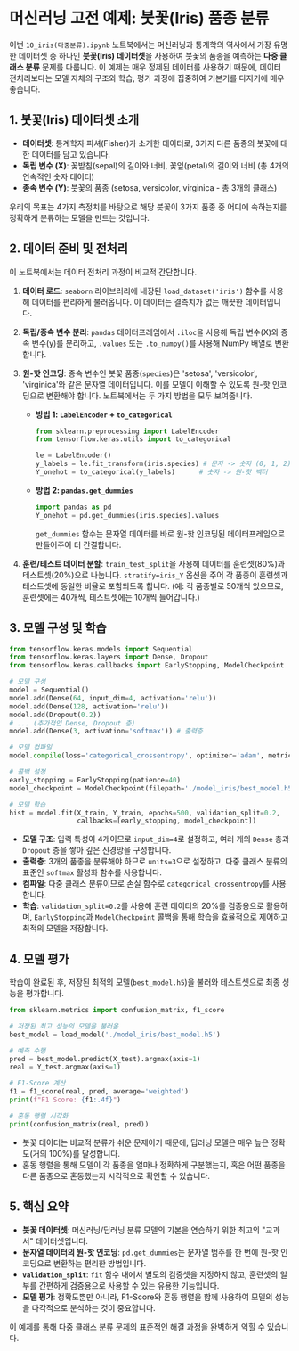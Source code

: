 # 머신러닝 고전 예제: 붓꽃(Iris) 품종 분류

이번 `10_iris(다중분류).ipynb` 노트북에서는 머신러닝과 통계학의 역사에서 가장 유명한 데이터셋 중 하나인 **붓꽃(Iris) 데이터셋**을 사용하여 붓꽃의 품종을 예측하는 **다중 클래스 분류** 문제를 다룹니다. 이 예제는 매우 정제된 데이터를 사용하기 때문에, 데이터 전처리보다는 모델 자체의 구조와 학습, 평가 과정에 집중하여 기본기를 다지기에 매우 좋습니다.

## 1. 붓꽃(Iris) 데이터셋 소개

- **데이터셋**: 통계학자 피셔(Fisher)가 소개한 데이터로, 3가지 다른 품종의 붓꽃에 대한 데이터를 담고 있습니다.
- **독립 변수 (X)**: 꽃받침(sepal)의 길이와 너비, 꽃잎(petal)의 길이와 너비 (총 4개의 연속적인 숫자 데이터)
- **종속 변수 (Y)**: 붓꽃의 품종 (setosa, versicolor, virginica - 총 3개의 클래스)

우리의 목표는 4가지 측정치를 바탕으로 해당 붓꽃이 3가지 품종 중 어디에 속하는지를 정확하게 분류하는 모델을 만드는 것입니다.

## 2. 데이터 준비 및 전처리

이 노트북에서는 데이터 전처리 과정이 비교적 간단합니다.

1.  **데이터 로드**: `seaborn` 라이브러리에 내장된 `load_dataset('iris')` 함수를 사용해 데이터를 편리하게 불러옵니다. 이 데이터는 결측치가 없는 깨끗한 데이터입니다.

2.  **독립/종속 변수 분리**: `pandas` 데이터프레임에서 `.iloc`을 사용해 독립 변수(X)와 종속 변수(y)를 분리하고, `.values` 또는 `.to_numpy()`를 사용해 NumPy 배열로 변환합니다.

3.  **원-핫 인코딩**: 종속 변수인 붓꽃 품종(`species`)은 'setosa', 'versicolor', 'virginica'와 같은 문자열 데이터입니다. 이를 모델이 이해할 수 있도록 원-핫 인코딩으로 변환해야 합니다. 노트북에서는 두 가지 방법을 모두 보여줍니다.
    - **방법 1: `LabelEncoder` + `to_categorical`**
      ```python
      from sklearn.preprocessing import LabelEncoder
      from tensorflow.keras.utils import to_categorical

      le = LabelEncoder()
      y_labels = le.fit_transform(iris.species) # 문자 -> 숫자 (0, 1, 2)
      Y_onehot = to_categorical(y_labels)      # 숫자 -> 원-핫 벡터
      ```
    - **방법 2: `pandas.get_dummies`**
      ```python
      import pandas as pd
      Y_onehot = pd.get_dummies(iris.species).values
      ```
      `get_dummies` 함수는 문자열 데이터를 바로 원-핫 인코딩된 데이터프레임으로 만들어주어 더 간결합니다.

4.  **훈련/테스트 데이터 분할**: `train_test_split`을 사용해 데이터를 훈련셋(80%)과 테스트셋(20%)으로 나눕니다. `stratify=iris_Y` 옵션을 주어 각 품종이 훈련셋과 테스트셋에 동일한 비율로 포함되도록 합니다. (예: 각 품종별로 50개씩 있으므로, 훈련셋에는 40개씩, 테스트셋에는 10개씩 들어갑니다.)

## 3. 모델 구성 및 학습

```python
from tensorflow.keras.models import Sequential
from tensorflow.keras.layers import Dense, Dropout
from tensorflow.keras.callbacks import EarlyStopping, ModelCheckpoint

# 모델 구성
model = Sequential()
model.add(Dense(64, input_dim=4, activation='relu'))
model.add(Dense(128, activation='relu'))
model.add(Dropout(0.2))
# ... (추가적인 Dense, Dropout 층)
model.add(Dense(3, activation='softmax')) # 출력층

# 모델 컴파일
model.compile(loss='categorical_crossentropy', optimizer='adam', metrics=['accuracy'])

# 콜백 설정
early_stopping = EarlyStopping(patience=40)
model_checkpoint = ModelCheckpoint(filepath='./model_iris/best_model.h5', save_best_only=True)

# 모델 학습
hist = model.fit(X_train, Y_train, epochs=500, validation_split=0.2, 
                 callbacks=[early_stopping, model_checkpoint])
```
- **모델 구조**: 입력 특성이 4개이므로 `input_dim=4`로 설정하고, 여러 개의 `Dense` 층과 `Dropout` 층을 쌓아 깊은 신경망을 구성합니다.
- **출력층**: 3개의 품종을 분류해야 하므로 `units=3`으로 설정하고, 다중 클래스 분류의 표준인 `softmax` 활성화 함수를 사용합니다.
- **컴파일**: 다중 클래스 분류이므로 손실 함수로 `categorical_crossentropy`를 사용합니다.
- **학습**: `validation_split=0.2`를 사용해 훈련 데이터의 20%를 검증용으로 활용하며, `EarlyStopping`과 `ModelCheckpoint` 콜백을 통해 학습을 효율적으로 제어하고 최적의 모델을 저장합니다.

## 4. 모델 평가

학습이 완료된 후, 저장된 최적의 모델(`best_model.h5`)을 불러와 테스트셋으로 최종 성능을 평가합니다.

```python
from sklearn.metrics import confusion_matrix, f1_score

# 저장된 최고 성능의 모델을 불러옴
best_model = load_model('./model_iris/best_model.h5')

# 예측 수행
pred = best_model.predict(X_test).argmax(axis=1)
real = Y_test.argmax(axis=1)

# F1-Score 계산
f1 = f1_score(real, pred, average='weighted')
print(f"F1 Score: {f1:.4f}")

# 혼동 행렬 시각화
print(confusion_matrix(real, pred))
```
- 붓꽃 데이터는 비교적 분류가 쉬운 문제이기 때문에, 딥러닝 모델은 매우 높은 정확도(거의 100%)를 달성합니다.
- 혼동 행렬을 통해 모델이 각 품종을 얼마나 정확하게 구분했는지, 혹은 어떤 품종을 다른 품종으로 혼동했는지 시각적으로 확인할 수 있습니다.

## 5. 핵심 요약

- **붓꽃 데이터셋**: 머신러닝/딥러닝 분류 모델의 기본을 연습하기 위한 최고의 "교과서" 데이터셋입니다.
- **문자열 데이터의 원-핫 인코딩**: `pd.get_dummies`는 문자열 범주를 한 번에 원-핫 인코딩으로 변환하는 편리한 방법입니다.
- **`validation_split`**: `fit` 함수 내에서 별도의 검증셋을 지정하지 않고, 훈련셋의 일부를 간편하게 검증용으로 사용할 수 있는 유용한 기능입니다.
- **모델 평가**: 정확도뿐만 아니라, F1-Score와 혼동 행렬을 함께 사용하여 모델의 성능을 다각적으로 분석하는 것이 중요합니다.

이 예제를 통해 다중 클래스 분류 문제의 표준적인 해결 과정을 완벽하게 익힐 수 있습니다.
